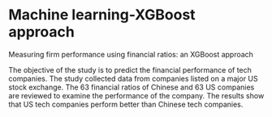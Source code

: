 # Machine learning-XGBoost approach

Measuring firm performance using financial ratios: an XGBoost approach

The objective of the study is to predict the financial performance of tech companies. The study collected data from companies listed on a major US stock exchange. The 63 financial ratios of Chinese and 63 US companies are reviewed to examine the performance of the company. The results show that US tech companies perform better than Chinese tech companies. 

